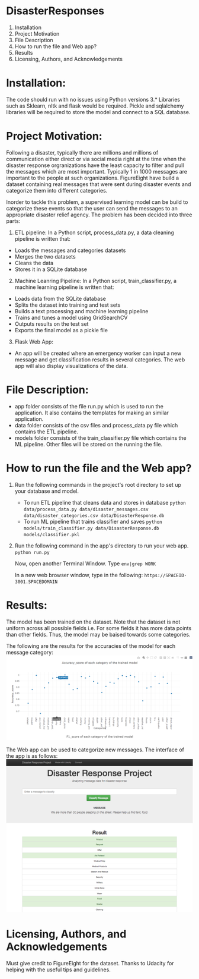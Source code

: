 # DisasterResponses

1. Installation
2. Project Motivation
3. File Description
4. How to run the file and Web app?
5. Results
6. Licensing, Authors, and Acknowledgements

# Installation:
The code should run with no issues using Python versions 3.* Libraries such as Sklearn, nltk and flask would be required. Pickle and sqlalchemy libraries will be required to store the model and connect to a SQL database.

# Project Motivation:
Following a disaster, typically there are millions and millions of communication either direct or via social media right at the time when the disaster response orgranizations have the least capacity to filter and pull the messages which are most important. Typically 1 in 1000 messages are important to the people at such organizations. FigureEight have build a dataset containing real messages that were sent during disaster events and categorize them into different categories.

Inorder to tackle this problem, a supervised learning model can be build to categorize these events so that the user can send the messages to an appropriate disaster relief agency. The problem has been decided into three parts:

1. ETL pipeline:
In a Python script, process_data.py, a data cleaning pipeline is written that:

* Loads the messages and categories datasets
* Merges the two datasets
* Cleans the data
* Stores it in a SQLite database

2. Machine Leanring Pipeline:
In a Python script, train_classifier.py, a machine learning pipeline is written that:

* Loads data from the SQLite database
* Splits the dataset into training and test sets
* Builds a text processing and machine learning pipeline
* Trains and tunes a model using GridSearchCV
* Outputs results on the test set
* Exports the final model as a pickle file

3. Flask Web App: 
* An app will be created where an emergency worker can input a new message and get classification results in several categories. The web app will also display visualizations of the data. 

# File Description:

* app folder consists of the file run.py which is used to run the application. It also contains the templates for making an similar application.
* data folder consists of the csv files and process_data.py file which contains the ETL pipeline. 
* models folder consists of the train_classifier.py file which contains the ML pipeline. Other files will be stored on the running the file.

# How to run the file and the Web app?

1. Run the following commands in the project's root directory to set up your database and model.

    - To run ETL pipeline that cleans data and stores in database
        `python data/process_data.py data/disaster_messages.csv data/disaster_categories.csv data/DisasterResponse.db`
    - To run ML pipeline that trains classifier and saves
        `python models/train_classifier.py data/DisasterResponse.db models/classifier.pkl`

2. Run the following command in the app's directory to run your web app.
    `python run.py`
    
    Now, open another Terminal Window. Type
    `env|grep WORK`
    
    In a new web browser window, type in the following:
    `https://SPACEID-3001.SPACEDOMAIN`
    
 # Results: 
 
 The model has been trained on the dataset. Note that the dataset is not uniform across all possible fields i.e. For some fields it has more data points than other fields. Thus, the model may be baised towards some categories. 
 
 The following are the results for the accuracies of the model for each message category: 
 ![picture](model_acc.PNG)
 
 
 The Web app can be used to categorize new messages. The interface of the app is as follows:
 ![picture](web_app.png)
 
 
 # Licensing, Authors, and Acknowledgements
 
 Must give credit to FigureEight for the dataset. Thanks to Udacity for helping with the useful tips and guidelines.

